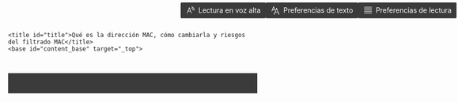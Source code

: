 <html><head>
    <meta charset="utf-8">
    <meta name="viewport" content="width=device-width, initial-scale=1, maximum-scale=1.0, user-scalable=no">
    <!-- for img-src, we are allowing all the images from http:/https: and data: only as other URI schemes-,
             1. Filesystem: is not being used.
             2. Mediastream is no longer supported by browser.
             3. Blob URL is temporary URL that only exist for original page's lifetime and hence not valid for reading view -->
    <!--
         for default-src, add the url for translation because if they are not added the translation feature would not be available on iOS.
    -->
    <meta http-equiv="Content-Security-Policy" content="
          frame-src https://youtube.com https://www.youtube.com;
          default-src https://*.microsoft.com https://api.cognitive.microsofttranslator.com;
          img-src * data:;
          form-action 'none';
          style-src 'nonce-b570329a-ca68-4a23-98c0-985f195e5cc8';
          base-uri 'none'
          ">
    <meta property="csp-nonce" content="b570329a-ca68-4a23-98c0-985f195e5cc8">
    <!-- place holder for css -->
    <style nonce="">
        :root {
--sepia-color:#F9F5E9;
--sepia_default-link-color:#0072C9;
--sepia_active-link-color:#097DD5;
--light-color:#FCFCFC;
--light_default-link-color:#0075CF;
--light_active-link-color:#0D7FD6;
--light-yellow-color:#eceb8b;
--light-yellow_default-link-color:#0069B9;
--light-yellow_active-link-color:#0075CF;
--lime-color:#b8d686;
--lime_default-link-color:#005699;
--lime_active-link-color:#0063AE;
--light-green-color:#a5da90;
--light-green_default-link-color:#005699;
--light-green_active-link-color:#0063AE;
--light-teal-color:#94e2be;
--light-teal_default-link-color:#005CA3;
--light-teal_active-link-color:#0069B9;
--turquoise-color:#89e1dd;
--turquoise_default-link-color:#005CA3;
--turquoise_active-link-color:#0069B9;
--teal-color:#8ed5de;
--teal_default-link-color:#005699;
--teal_active-link-color:#0063AE;
--sky-blue-color:#a3cfe4;
--sky-blue_default-link-color:#005699;
--sky-blue_active-link-color:#0063AE;
--light-blue-color:#b3caec;
--light-blue_default-link-color:#005699;
--light-blue_active-link-color:#0063AE;
--lavender-color:#d1bfeb;
--lavender_default-link-color:#005393;
--lavender_active-link-color:#0060A9;
--orchid-color:#edb5f3;
--orchid_default-link-color:#005393;
--orchid_active-link-color:#0060A9;
--grey-color:#E6E6E6;
--grey_default-link-color:#0069B9;
--grey_active-link-color:#0075CF;
--pink-color:#f6b6d9;
--pink_default-link-color:#005699;
--pink_active-link-color:#0063AE;
--carnation-color:#fdacc3;
--carnation_default-link-color:#00508E;
--carnation_active-link-color:#005CA3;
--dark-grey-color:#242424;
--dark-grey_default-link-color:#3091DC;
--dark-grey_active-link-color:#1E88D9;
--black-color:#000000;
--black_default-link-color:#0078D4;
--black_active-link-color:#006CBE;
--green-color:#91ffa6;
--green_default-link-color:#0069B9;
--green_active-link-color:#0075CF;
--blue-color:#87faff;
--blue_default-link-color:#0069B9;
--blue_active-link-color:#0075CF;
--yellow-color:#feff5c;
--yellow_default-link-color:#0072C9;
--yellow_active-link-color:#097DD5;
--rose-color:#febaba;
--rose_default-link-color:#005699;
--rose_active-link-color:#0063AE;
--apricot-color:#f1bfa9;
--apricot_default-link-color:#005699;
--apricot_active-link-color:#0063AE;
--light-orange-color:#f0d592;
--light-orange_default-link-color:#0060A9;
--light-orange_active-link-color:#006CBE;
}
 body {
            background-color: var(--sepia-color),
            transition: "background .5s cubic-bezier(0.25,0.10,0.25,1.00)"
        }
    </style>

    <title id="title">Qué es la dirección MAC, cómo cambiarla y riesgos del filtrado MAC</title>
    <base id="content_base" target="_top">
<style id="main_style_sheet">html {
  margin: 0px  !important;
  touch-action: pan-x pan-y;
}
body {
  margin: 0px  !important;
  height: 100vh;
  display: flex;
  overflow-y: hidden;
  flex-direction: column;
}
iframe {
  margin: 0px  !important;
  border: none;
  display: block;
}
#main_container {
  flex: 1;
  display: flex;
  position: relative;
}
#main_container #__reading__mode__toc__root__container__id {
  width: 0px;
}
.__reading__mode__screen_reader_only {
  clip: rect(0 0 0 0);
  width: 1px;
  border: 0;
  height: 1px;
  margin: -1px;
  padding: 0;
  overflow: hidden;
  position: absolute;
}
@media print {
  .noPrint {
    display: none !important;
  }
}
@media screen {
  .forPrint {
    display: none !important;
  }
}
@viewport {
  width: device-width;
}
.c001 {
  margin-top: 41px;
}
.c002 {
  transition-property: width;
  transition-duration: 250ms;
  transition-timing-function: cubic-bezier(0.25,0.10,0.25,1.00);
}
.c003 {
  pointer-events: none;
}
@media print { 
html {
  margin: 0 !important;
  height: 100%;
  padding: 0;
}
body {
  width: 100%;
  height: 100%;
  margin: 0 !important;
  padding: 0 !important;
  position: relative;
  overflow-wrap: break-word;
  transition-property: background, color;
  transition-duration: .8s;
  transition-timing-function: cubic-bezier(0.25,0.10,0.25,1.00);
}
.__reading_mode_caption_container {
  width: 12.555rem;
  margin-left: 1.096rem;
  font-weight: 400;
}
.__reading_mode_caption_container .__reading_mode_collapse_button {
  padding: initial;
  padding-top: 0.219rem;
}
.__reading_mode_image_and_caption_container {
  display: flex;
  margin-top: 1.0964rem;
}
.__reading_mode_image_and_caption_container p, .__reading_mode_image_and_caption_container img {
  margin: 0px !important;
}
.__reading_mode_image_and_caption_container img {
  width: 11.404rem;
  height: auto;
  max-width: 100%;
  max-height: 100%;
  background: white;
}
.__reading_mode_gallery {
  padding: initial;
  list-style: none;
}
.__reading_mode_gallery li {
  text-align: start;
}
.__reading__mode__mainbody {
  margin: 0;
  padding: 0;
}
.__reading__mode__extracted__article__body p, .__reading__mode__extracted__article__body dl {
  padding: 0;
  hyphens: manual;
  margin-top: 1.096rem;
}
.header_container {
  position: relative;
  margin-left: auto;
  margin-right: auto;
}
.contentBody {
  width: auto;
  color: #333333;
  padding-top: 1.973rem !important;
  margin-left: auto;
  padding-left: 2.444rem;
  margin-right: auto;
  padding-right: 2.444rem;
  padding-bottom: 2.444rem;
}
.progress_pages_pending {
  color: #000002;
  margin-left: calc(50% - 10px);
  margin-right: auto;
}
.__reading__mode__bylineentries {
  margin: 0 0 36px 0;
  font-size: .66rem;
}
.__reading__mode__extracted__bylineentry {
  margin: 0;
  padding: 0;
  position: relative;
  line-height: 160%;
}
#metaDivider {
  top: -1px;
  color: #333;
  position: relative;
  font-size: 0.8rem;
}
#source a {
  text-decoration: none;
}
body * {
  margin-block-end: 0;
  margin-inline-end: 0;
  margin-block-start: 0;
  margin-inline-start: 0;
}
blockquote {
  margin: 1.3rem 0;
  padding: 0 2rem 0 1.3rem;
  font-size: 0.9868rem;
  font-style: italic;
}
ol {
  margin: 1rem 2rem 1.3rem 0;
}
ul {
  margin: 1rem 2rem 1.3rem 0;
}
.__reading_mode_collapse_button {
  fill: #0078D4;
  color: #0078D4 !important;
  border: none;
  display: flex;
  font-size: 0.768rem;
  background: transparent;
  align-items: center;
  line-height: 1.25rem;
  font-family: -apple-system, BlinkMacSystemFont, "Segoe UI";
  justify-content: center;
}
.__reading_mode_collapse_button .__reading_mode_collapse_button_chevron_up {
  transform: rotate(180deg);
}
.__reading_mode_collapse_button svg {
  width: 1.1rem;
  height: 1.1rem;
  display: flex;
  margin-left: 6px;
  align-items: center;
  margin-right: 6px;
  justify-content: center;
  forced-color-adjust: auto;
}
.__reading_mode_collapse_button:hover {
  fill: #0066B4;
  color: #0066B4 !important;
  cursor: pointer;
  text-decoration: underline;
}
sup {
  line-height: 1;
  font-variant-numeric: lining-nums;
}
td {
  text-align: start;
  vertical-align: top;
}
th {
  text-align: start;
  vertical-align: top;
}
table {
  line-height: 1.3157rem;
  font-variant-numeric: tabular-nums lining-nums;
}
table img {
  width: auto;
  margin: 0px !important;
  display: initial !important;
}
table ol, table ul {
  margin: 0px;
  padding-inline-start: 1rem;
}
table p {
  margin-top: 0px;
  margin-bottom: 0px;
}
.__reading_mode_data_table_class {
  border-spacing: 0px;
  border-collapse: collapse !important;
}
.__reading_mode_data_table_class td:first-child, .__reading_mode_data_table_class th:first-child {
  border-inline-start: 0px;
}
.__reading_mode_data_table_class td:last-child, .__reading_mode_data_table_class th:last-child {
  border-inline-end: 0px;
}
.__reading_mode_data_table_class td, .__reading_mode_data_table_class th {
  border: 1px solid;
  padding: 10px;
}
.__reading_mode_data_table_class table td, .__reading_mode_data_table_class table th {
  border: 0px;
  padding: 0px;
}
.__reading_mode_data_table_class tr:last-child td, .__reading_mode_data_table_class tr:last-child th {
  border-bottom: 0px;
}
.__reading_mode_data_table_class tr:first-child td, .__reading_mode_data_table_class tr:first-child th {
  border-top: 0px;
}
.__reading_mode_wiki_infobox {
  box-sizing: border-box;
  margin-left: 24px;
  margin-right: 24px;
}
.__reading_mode_wiki_infobox th {
  width: 50%;
  border: none !important;
  padding-inline-end: 12px;
}
.__reading_mode_wiki_infobox td {
  width: 50%;
  border: none !important;
  padding-inline-start: 12px;
}
.__reading_mode_wiki_infobox th[colspan], .__reading_mode_wiki_infobox td[colspan], .__reading_mode_wiki_infobox td:first-child {
  padding-inline-end: 0px;
  padding-inline-start: 0px;
}
.__reading_mode_wiki_infobox .__reading_mode_image_section_table_data_parent {
  padding-top: 0px;
  padding-bottom: 0px;
}
.__reading_mode_wiki_infobox .__reading_mode_infobox_header {
  font-weight: bold;
  padding-top: 0px !important;
  padding-bottom: 12px;
}
.__reading_mode_wiki_infobox .__reading_mode_infobox_segment_header {
  padding-top: 32px;
  font-weight: bold;
}
.__reading_mode_wiki_infobox table {
  border-collapse: collapse;
}
.__reading_mode_wiki_infobox table td, .__reading_mode_wiki_infobox tableth {
  padding: 0px;
}
.__reading_mode_table_and_collapse_button_container {
  box-sizing: border-box;
  margin-top: 1.0964rem;
  border-radius: 4px;
}
.__reading_mode_table_and_collapse_button_container .__reading_mode_collapse_button {
  padding-top: 10px !important;
  padding-bottom: 10px !important;
}
.__reading_mode_table_and_collapse_button_container .__reading_mode_table_collapsed_class, .__reading_mode_table_and_collapse_button_container .__reading_mode_table_expanded_table_class {
  box-sizing: border-box;
  border-color: inherit !important;
  border-bottom: 1px solid;
}
.__reading_mode_table_and_collapse_button_container caption {
  padding: 10px;
  border-bottom: 1px solid;
}
div::-webkit-scrollbar {
  height: 12px;
}
div::-webkit-scrollbar-thumb {
  border: 4px solid transparent;
  box-sizing: border-box;
  border-radius: 11px;
  background-clip: padding-box !important;
}
@media (-ms-high-contrast:active) {
  div::-webkit-scrollbar-thumb {
    background: ButtonText;
    forced-color-adjust: none;
  }
}
.__reading_mode_infobox_and_collapse_button_container {
  border-top: 4px solid;
  margin-top: 1.0964rem;
  padding-top: 24px;
  border-left: 1px solid;
  border-right: 1px solid;
  border-bottom: 1px solid;
  margin-bottom: 2.631rem;
  border-radius: 4px;
}
.__reading_mode_infobox_and_collapse_button_container .__reading_mode_collapse_button {
  margin-top: 10px !important;
  margin-left: 24px;
  margin-bottom: 10px !important;
}
.__reading_mode_infobox_and_collapse_button_container .__reading_mode_infobox_image_container {
  gap: 1.3157rem;
  display: flex;
  font-size: 0.8771rem;
  line-height: 1.0964rem;
  margin-bottom: 16px;
}
.__reading_mode_infobox_and_collapse_button_container .__reading_mode_table_collapsed_class {
  border-color: inherit !important;
  border-bottom: 1px solid;
}
.__reading_mode_infobox_and_collapse_button_container .__reading_mode_table_expanded_table_class {
  border-color: inherit !important;
  border-bottom: 1px solid;
}
.__reading_mode_infobox_and_collapse_button_container .__reading_mode_table_expanded_table_class .__reading_mode_infobox_image_container img {
  width: 14.418rem;
  max-width: 14.418rem;
}
.__reading_mode_infobox_and_collapse_button_container .__reading_mode_table_collapsed_class .__reading_mode_infobox_image_container img {
  width: 6.5789rem;
}
.__reading_mode_infobox_and_collapse_button_container .__reading_mode_infobox_image_container img {
  max-width: 6.578rem;
  max-height: 100% !important;
}
button:focus {
  outline: none;
}
button:focus-visible {
  outline: -webkit-focus-ring-color auto 1px;
}
#copyright {
  font-size: 0.8rem;
  margin-top: 2rem;
}
#__reading__mode__content_container {
  position: relative;
  min-height: 100vh;
}
#__reading__mode__sendfeedback {
  width: 100%;
  height: auto;
  bottom: 0px;
  position: absolute;
}
#__reading__mode__feedback__message__id {
  height: 60px;
  display: flex;
  align-items: center;
}
#__reading__mode__feedback__inner__message__id {
  margin: auto ! important;
  display: inline-flex;
  font-size: 14px;
  align-items: center;
  font-family: -apple-system, BlinkMacSystemFont, "Segoe UI";
}
.__reading__mode__feedback__text {
  margin: auto 8px ! important;
}
.__reading__mode__feedback__button {
  width: 40px;
  border: none;
  margin: auto;
  height: 32px;
  display: flex;
  background: transparent;
  align-items: center;
  border-radius: 2px;
  justify-content: center;
}
.__reading__mode__feedback__button svg {
  display: flex;
  align-items: center;
  justify-content: center;
}
.__reading__mode__feedback__separator {
  height: 0;
  margin: 0;
  border: none;
  box-sizing: content-box;
  transition: all 0.2s ease-in-out;
}
h1 {
  padding: 0;
  margin-top: 2.192rem;
  font-weight: bold;
  line-height: normal;
}
h2 {
  padding: 0;
  margin-top: 2.192rem;
  font-weight: bold;
  line-height: normal;
}
h3 {
  padding: 0;
  margin-top: 2.192rem;
  font-weight: bold;
  line-height: normal;
}
h4 {
  padding: 0;
  margin-top: 2.192rem;
  font-weight: bold;
  line-height: normal;
}
h5 {
  padding: 0;
  margin-top: 2.192rem;
  font-weight: bold;
  line-height: normal;
}
h6 {
  padding: 0;
  margin-top: 2.192rem;
  font-weight: bold;
  line-height: normal;
}
#mainContentTitle {
  margin-top: 0px !important;
  font-weight: bold;
  margin-bottom: 1.535rem;
}
#subtitle:lang(en) {
  line-height: 1.2;
}
#subtitle {
  margin: 0 0 .4rem 0;
  line-height: 1.2rem;
}
#content_end_mark_icon_id {
  display: none;
}
#content_end_mark_icon_id:before {
  content: "\25FC";
  font-size: 1rem;
  font-style: normal;
  font-family: Segoe MDL2 Assets;
}
#__reading__mode__content_end_mark_container_id {
  margin-bottom: 25px;
}
figure {
  margin: 1rem 0;
  text-align: center;
}
a {
  color: #0072C9;
  text-decoration: none;
}
a:visited {
  color: #0072C9;
  text-decoration: none;
}
a:hover {
  color: #0072C9;
  text-decoration: underline;
}
a:active {
  color: #097DD5;
  text-decoration: underline;
}
#author {
  color: #666666;
}
@media print {
  .__reading_mode_collapse_button {
    display: none !important;
  }
}
.c004 {
  opacity: 0;
  transform: translateY(80px);
}
.c005 {
  margin-top: 41px;
}
.c006 {
  transition-property: opacity, transform;
  transition-duration: .5s;
  transition-timing-function: cubic-bezier(0.25,0.10,0.25,1.00);
}
.c007 {
  display: block;
  min-width: 100px;
  font-size: 0.667rem;
  margin-top: 0.45rem;
  font-style: italic;
  text-align: left;
  line-height: 160%;
  break-before: avoid-column;
}
.c008 {
  height: auto;
  display: block;
  max-width: 100%;
  margin-top: 1.0964rem;
  max-height: 50%;
  break-inside: avoid-column;
}
.c009 {
  width: auto;
  height: auto;
  display: inherit;
}
.c0010 {
  display: none;
}
.c0011 {
  display: block ! important;
}
.c0012 {
  opacity: 0;
  visibility: hidden;
  transition: visibility 300ms, opacity 300ms cubic-bezier(0.25, 0.10, 0.25, 1.00);
}
.c0013:focus {
  outline: none;
}
@media screen and (max-width: 42rem) {
  .c0014 {
    screen and (max-width: 42rem);
  }
  .c0015 {
    width: auto;
    padding: 0.667rem;
  }
  .c0016 {
    font-size: 1.667rem;
  }
  .c0017 {
    font-size: 1.333rem;
  }
}
@media screen and (max-width: 801px) {
  .c0014 {
    screen and (max-width: 801px);
  }
  .c0018 {
    background: #faf7ee;
  }
}
 }</style><style data-jss="" data-meta="MSFTFlipper" nonce="">
.c11109 {
  cursor: pointer;
  margin: 0;
  border: none;
  display: inline-flex;
  padding: 0;
  position: relative;
  background: transparent;
  align-items: center;
  justify-content: center;
  width: 32px;
  height: 32px;
  fill: #FFFFFF;
  color: #FFFFFF;
}
.c11109::before {
  top: 0;
  left: 0;
  right: 0;
  bottom: 0;
  content: '';
  opacity: 0.8;
  position: absolute;
  transition: all 0.1s ease-in-out;
  border-radius: 50%;
  background: #4D4D4D;
  border: 1px solid #8D8D8D;
}
.c11109:active {
}
.c11109:hover {
}
.c11109:focus {
  outline: none;
}
.c11109:focus-visible {
}
.c11109::-moz-focus-inner {
  border: 0;
}
@media (-ms-high-contrast:active) {
  .c11109 {
    fill: ButtonText;
    color: ButtonText;
    background: ButtonFace;
    border-color: ButtonText;
    -ms-high-contrast-adjust: none;
  }
}
.c11109:focus-visible::before {
  box-shadow: 0 0 0 1px #A7A7A7 inset;
  border: #A7A7A7;
}
.c11109:hover::before {
  background: #5A5A5A;
  border-color: #B4B4B4;
}
.c11109:hover .c11110 {
}
@media (-ms-high-contrast:active) {
  .c11109:hover .c11110 {
    fill: HighlightText !important;
    color: HighlightText !important;
  }
}
@media (-ms-high-contrast:active) {
  .c11109:hover::before {
    background: Highlight;
  }
}
.c11109:active::before {
  background: #545454;
  border-color: #767676;
}
@media (-ms-high-contrast:active) {
  .c11109::before {
    background: Window;
  }
}
.c11110 {
  position: relative;
  transform: none;
  width: 16px;
  height: 16px;
}
.c11111 {
}
.c11112 {
}
</style><style data-jss="" data-meta="Vc" nonce="">
.c11106 {
  width: auto;
  position: absolute;
  height: 40px;
  right: 12px;
  bottom: 16px;
}
.c11107 {
  transform: rotate(270deg);
}
.c11108 {
  transform: rotate(90deg);
}
</style><style data-jss="" data-meta="MSFTFlipper - jssStyleSheet" nonce="">
.c11113 {
  width: 40px;
  height: 40px;
  margin-left: 4px;
  margin-right: 4px;
}
.c11113:focus:enabled {
  outline-style: solid;
  outline-width: 2px;
  outline-color: #A7A7A7;
}
.c11113::before {
  border-color: #FFFFFF;
}
</style><style data-jss="" data-meta="MSFTButton" nonce="">
.c1189 {
  cursor: pointer;
  display: inline-flex;
  overflow: hidden;
  max-width: 374px;
  box-sizing: border-box;
  transition: all 0.1s ease-in-out;
  line-height: 1;
  font-family: inherit;
  align-items: center;
  white-space: nowrap;
  justify-content: center;
  text-decoration: none;
  font-size: 14px;
  min-width: 32px;
  padding: 0 8px;
  height: 32px;
  border: 2px solid transparent;
  border-radius: 2px;
  color: #FFFFFF;
  fill: #FFFFFF;
  background: #4D4D4D;
}
.c1189:hover:enabled, a.c1189:not(.c1196):hover {
  background: #545454;
}
.c1189:active:enabled, a.c1189:not(.c1196):active {
  background: #484848;
}
.c1189:focus {
  outline: none;
}
.c1189:focus-visible {
  border-color: #909090;
}
.c1189:disabled {
}
.c1189::-moz-focus-inner {
  border: 0;
}
@media (-ms-high-contrast:active) {
  .c1189 {
    fill: ButtonText;
    color: ButtonText;
    background: ButtonFace;
    border-color: ButtonText;
    -ms-high-contrast-adjust: none;
  }
}
a.c1189:not(.c1196) {
}
@media (-ms-high-contrast:active) {
  a.c1189:not(.c1196) {
    fill: LinkText !important;
    color: LinkText !important;
    background: Window;
    border-color: LinkText !important;
  }
}
a.c1189:not(.c1196):not(.c1196):hover {
}
a.c1189:not(.c1196).c1196 {
}
@media (-ms-high-contrast:active) {
  a.c1189:not(.c1196).c1196 {
    fill: GrayText !important;
    color: GrayText !important;
    opacity: 1;
    background: ButtonFace !important;
    border-color: GrayText !important;
  }
}
a.c1189:not(.c1196).c1196:hover {
}
@media (-ms-high-contrast:active) {
  a.c1189:not(.c1196).c1196:hover {
    box-shadow: none !important;
  }
}
@media (-ms-high-contrast:active) {
  a.c1189:not(.c1196):not(.c1196):hover {
    background: ButtonFace;
    box-shadow: 0 0 0 1px inset LinkText !important;
  }
}
a.c1189:not(.c1196):not(.c1196):hover .c11100, a.c1189:not(.c1196):not(.c1196):hover .c11101 {
}
@media (-ms-high-contrast:active) {
  a.c1189:not(.c1196):not(.c1196):hover .c11100, a.c1189:not(.c1196):not(.c1196):hover .c11101 {
    fill: LinkText !important;
    color: LinkText !important;
  }
}
@media (-ms-high-contrast:active) {
  .c1189:disabled {
    fill: GrayText !important;
    color: GrayText !important;
    opacity: 1;
    background: ButtonFace !important;
    border-color: GrayText !important;
  }
}
@media (-ms-high-contrast:active) {
  .c1189:focus-visible {
    border-color: ButtonText;
    box-shadow: 0 0 0 1px inset ButtonText;
  }
}
@media (-ms-high-contrast:active) {
  .c1189:hover:enabled, a.c1189:not(.c1196):hover {
    fill: HighlightText;
    color: HighlightText;
    background: Highlight;
  }
}
.c1189:hover:enabled .c11100, .c1189:hover:enabled .c11101, a.c1189:not(.c1196):hover .c11100, a.c1189:not(.c1196):hover .c11101 {
}
@media (-ms-high-contrast:active) {
  .c1189:hover:enabled .c11100, .c1189:hover:enabled .c11101, a.c1189:not(.c1196):hover .c11100, a.c1189:not(.c1196):hover .c11101 {
    fill: HighlightText !important;
    color: HighlightText !important;
  }
}
.c1190 {
  color: #FFFFFF;
  fill: #FFFFFF;
  background: #006CBE;
}
.c1190:hover:enabled, a.c1190:not(.c1196):hover {
  background: #0078D4;
}
.c1190:active:enabled, a.c1190:not(.c1196):active {
  background: #005CA3;
}
.c1190:focus {
  outline: none;
}
.c1190:focus-visible {
  border-color: #909090;
  box-shadow: 0 0 0 2px inset #003B68;
}
.c1190 .c11100, .c1190 .c11101 {
  fill: #FFFFFF;
}
@media (-ms-high-contrast:active) {
  .c1190 {
    fill: HighlightText;
    color: HighlightText;
    background: Highlight;
    border-color: Highlight;
    -ms-high-contrast-adjust: none;
  }
}
a.c1190:not(.c1196) {
}
a.c1190:not(.c1196) .c11100, a.c1190:not(.c1196) .c11101 {
}
@media (-ms-high-contrast:active) {
  a.c1190:not(.c1196) .c11100, a.c1190:not(.c1196) .c11101 {
    fill: LinkText !important;
    color: LinkText !important;
  }
}
@media (-ms-high-contrast:active) {
  .c1190:focus-visible {
    border-color: ButtonText !important;
    box-shadow: 0 0 0 2px inset ButtonFace;
  }
}
@media (-ms-high-contrast:active) {
  .c1190:hover:enabled, a.c1190:not(.c1196):hover {
    fill: Highlight;
    color: Highlight;
    background: HighlightText;
    border-color: Highlight;
  }
}
.c1191 {
  background: transparent;
  border: 1px solid #7B7B7B;
  padding: 0 9px;
}
.c1191:hover:enabled, a.c1191:not(.c1196):hover {
  background: transparent;
  border: 1px solid #A2A2A2;
}
.c1191:active:enabled, a.c1191:not(.c1196):active {
  background: transparent;
  border: 1px solid #646464;
}
.c1191:focus {
  outline: none;
}
.c1191:focus-visible {
  box-shadow: 0 0 0 1px #909090 inset;
  border-color: #909090;
}
@media (-ms-high-contrast:active) {
  .c1191 {
    fill: ButtonText;
    color: ButtonText;
    background: ButtonFace;
    border-color: ButtonText;
    -ms-high-contrast-adjust: none;
  }
}
@media (-ms-high-contrast:active) {
  .c1191:focus-visible {
    border-color: ButtonText;
    box-shadow: 0 0 0 1px inset ButtonText;
  }
}
@media (-ms-high-contrast:active) {
  .c1191:hover:enabled, a.c1191:not(.c1196):hover {
    fill: HighlightText;
    color: HighlightText;
    background: Highlight;
  }
}
.c1192 {
  background-color: transparent;
  color: #63ADE5;
  fill: #63ADE5;
}
.c1192:focus {
  outline: none;
}
.c1192:focus-visible {
  box-shadow: none;
  border-color: transparent;
}
.c1192 .c1195::before {
}
.c1192:hover .c1195::before {
  background: #7DBAE9;
}
.c1192:hover.c1196 .c1195::before {
  display: none;
}
.c1192:active .c1195::before {
  background: #52A3E2;
}
.c1192.c1196, .c1192.c1196 .c1195::before {
  background-color: transparent;
}
.c1192:hover:enabled, a.c1192:not(.c1196):hover {
  background-color: transparent;
  color: #7DBAE9;
}
.c1192:active:enabled, a.c1192:not(.c1196):active {
  background-color: transparent;
  color: #52A3E2;
  fill: #52A3E2;
}
@media (-ms-high-contrast:active) {
  .c1192 {
    fill: ButtonText;
    color: ButtonText;
    background: ButtonFace;
    border-color: ButtonFace;
    -ms-high-contrast-adjust: none;
  }
}
a.c1192:not(.c1196) {
}
a.c1192:not(.c1196):not(.c1196):hover {
}
a.c1192:not(.c1196).c1196 {
}
a.c1192:not(.c1196) .c1195::before {
}
@media (-ms-high-contrast:active) {
  a.c1192:not(.c1196) .c1195::before {
    background: transparent;
  }
}
@media (-ms-high-contrast:active) {
  a.c1192:not(.c1196).c1196 {
    fill: GrayText !important;
    color: GrayText !important;
    opacity: 1;
    background: ButtonFace !important;
    border-color: GrayText !important;
  }
}
@media (-ms-high-contrast:active) {
  a.c1192:not(.c1196):not(.c1196):hover {
    fill: LinkText !important;
    color: LinkText !important;
    box-shadow: none !important;
  }
}
a.c1192:not(.c1196):not(.c1196):hover .c1195::before {
}
@media (-ms-high-contrast:active) {
  a.c1192:not(.c1196):not(.c1196):hover .c1195::before {
    background: LinkText !important;
  }
}
@media (-ms-high-contrast:active) {
  .c1192:hover:enabled, a.c1192:not(.c1196):hover {
    fill: Highlight !important;
    color: Highlight !important;
  }
}
.c1192:hover:enabled .c11100, .c1192:hover:enabled .c11101, a.c1192:not(.c1196):hover .c11100, a.c1192:not(.c1196):hover .c11101 {
  fill: #7DBAE9;
}
@media (-ms-high-contrast:active) {
  .c1192:hover:enabled .c11100, .c1192:hover:enabled .c11101, a.c1192:not(.c1196):hover .c11100, a.c1192:not(.c1196):hover .c11101 {
    fill: Highlight !important;
    color: Highlight !important;
  }
}
@media (-ms-high-contrast:active) {
  .c1192:hover .c1195::before {
    background: Highlight;
  }
}
@media (-ms-high-contrast:active) {
  .c1192 .c1195::before {
    background: ButtonText;
  }
}
@media (-ms-high-contrast:active) {
  .c1192:focus-visible {
    fill: Highlight !important;
    color: Highlight !important;
  }
}
.c1192:focus-visible .c1195::before {
  background: #FFFFFF;
  height: 2px;
}
@media (-ms-high-contrast:active) {
  .c1192:focus-visible .c1195::before {
    background: Highlight;
  }
}
.c1193 {
  min-width: 74px;
  padding-left: 0;
  border-width: 0;
  padding-right: 0;
  justify-content: flex-start;
  background-color: transparent;
  color: #63ADE5;
  fill: #63ADE5;
}
.c1193:focus {
  outline: none;
}
.c1193:focus-visible {
  box-shadow: none;
  border-color: transparent;
}
.c1193 .c1195::before {
}
.c1193:hover .c1195::before {
  background: #7DBAE9;
}
.c1193:hover.c1196 .c1195::before {
  display: none;
}
.c1193:active .c1195::before {
  background: #52A3E2;
}
.c1193.c1196, .c1193.c1196 .c1195::before {
  background-color: transparent;
}
.c1193:hover:enabled, a.c1193:not(.c1196):hover {
  background-color: transparent;
  color: #7DBAE9;
}
.c1193:active:enabled, a.c1193:not(.c1196):active {
  background-color: transparent;
  color: #52A3E2;
  fill: #52A3E2;
}
@media (-ms-high-contrast:active) {
  .c1193 {
    fill: ButtonText;
    color: ButtonText;
    background: ButtonFace;
    border-color: ButtonFace;
    -ms-high-contrast-adjust: none;
  }
}
a.c1193:not(.c1196) {
}
a.c1193:not(.c1196):not(.c1196):hover {
}
a.c1193:not(.c1196).c1196 {
}
@media (-ms-high-contrast:active) {
  a.c1193:not(.c1196).c1196 {
    fill: GrayText !important;
    color: GrayText !important;
    opacity: 1;
    background: ButtonFace !important;
    border-color: GrayText !important;
  }
}
@media (-ms-high-contrast:active) {
  a.c1193:not(.c1196):not(.c1196):hover {
    fill: LinkText !important;
    color: LinkText !important;
    box-shadow: none !important;
  }
}
a.c1193:not(.c1196):not(.c1196):hover .c1195::before {
}
@media (-ms-high-contrast:active) {
  a.c1193:not(.c1196):not(.c1196):hover .c1195::before {
    background: LinkText !important;
  }
}
@media (-ms-high-contrast:active) {
  .c1193:hover:enabled, a.c1193:not(.c1196):hover {
    fill: Highlight !important;
    color: Highlight !important;
  }
}
.c1193:hover:enabled .c11100, .c1193:hover:enabled .c11101, a.c1193:not(.c1196):hover .c11100, a.c1193:not(.c1196):hover .c11101 {
  fill: #7DBAE9;
}
@media (-ms-high-contrast:active) {
  .c1193:hover:enabled .c11100, .c1193:hover:enabled .c11101, a.c1193:not(.c1196):hover .c11100, a.c1193:not(.c1196):hover .c11101 {
    fill: Highlight !important;
    color: Highlight !important;
  }
}
@media (-ms-high-contrast:active) {
  .c1193:hover .c1195::before {
    background: Highlight;
  }
}
@media (-ms-high-contrast:active) {
  .c1193 .c1195::before {
    background: ButtonText;
  }
}
@media (-ms-high-contrast:active) {
  .c1193:focus-visible {
    fill: Highlight !important;
    color: Highlight !important;
  }
}
.c1193:focus-visible .c1195::before {
  background: #FFFFFF;
  height: 2px;
}
@media (-ms-high-contrast:active) {
  .c1193:focus-visible .c1195::before {
    background: Highlight;
  }
}
.c1194 {
  background: #3B3B3B;
}
.c1194:hover:enabled, a.c1194:not(.c1196):hover {
  background-color: #484848;
}
.c1194:active:enabled, a.c1194:not(.c1196):active {
  background-color: #424242;
}
.c1194:focus {
  outline: none;
}
.c1194:focus-visible {
  border-color: #909090;
}
@media (-ms-high-contrast:active) {
  .c1194 {
    fill: ButtonText;
    color: ButtonText;
    background: ButtonFace;
    border-color: ButtonFace;
    -ms-high-contrast-adjust: none;
  }
}
@media (-ms-high-contrast:active) {
  .c1194:focus-visible {
    border-color: ButtonText;
    box-shadow: 0 0 0 1px inset ButtonText;
  }
}
@media (-ms-high-contrast:active) {
  .c1194:hover:enabled, a.c1194:not(.c1196):hover {
    fill: HighlightText;
    color: HighlightText;
    background: Highlight;
  }
}
.c1195 {
  position: relative;
}
.c1195::before {
  width: 100%;
  bottom: -3px;
  content: '';
  display: block;
  position: absolute;
  height: 1px;
  left: 0;
}
.c1195 svg {
}
.c1196 {
  cursor: not-allowed !important;
  opacity: 0.3;
}
@media (-ms-high-contrast:active) {
  .c1196 {
    fill: GrayText !important;
    color: GrayText !important;
    opacity: 1;
    background: ButtonFace !important;
    border-color: GrayText !important;
  }
}
.c1196 .c11100, .c1196 .c11101 {
}
@media (-ms-high-contrast:active) {
  .c1196 .c11100, .c1196 .c11101 {
    fill: GrayText !important;
    color: GrayText !important;
    opacity: 1;
  }
}
.c1197 {
  display: flex;
  min-width: 20px;
  min-height: 20px;
  align-items: center;
  justify-content: center;
}
.c1198 {
}
.c1199 {
}
.c11100 {
}
.c11101 {
}
.c11102 {
}
.c11102 .c1198 {
  margin-right: 10px;
}
.c11102 .c1199 {
  margin-left: 10px;
}
</style><style data-jss="" data-meta="dd" nonce="">
.c1187 {
  background-color: #E5E5E5 !important;
}
.c1187:hover:enabled {
  background-color: #E5E5E5 !important;
}
@media (prefers-color-scheme: dark) {
  .c1187 {
    background-color: #4D4D4D !important;
  }
  .c1187:hover:enabled {
    background-color: #4D4D4D !important;
  }
}
@media (-ms-high-contrast:active) {
  .c1187 {
    fill: HighlightText !important;
    color: HighlightText !important;
    background-color: Highlight !important;
  }
  .c1187:hover:enabled {
    fill: HighlightText !important;
    color: HighlightText !important;
    background-color: Highlight !important;
  }
}
.c1188 {
  fill: none;
  position: absolute;
  border-radius: 50%;
  margin-left: -7px;
  direction: ltr;
  border: 1px solid #3B3B3B;
}
.c1188 .redDot {
  r: 2.5;
  cx: 3;
  cy: 3;
  fill: #EB7D7D;
  stroke: #E00404;
}
@media (-ms-high-contrast:active) {
  .c1188 {
    border: 1px solid ButtonFace;
  }
}
@media (prefers-color-scheme: dark) {
  .c1188 .redDot {
    fill: #8D2020;
  }
}
@media (-ms-high-contrast:active) {
  .c1188 .redDot {
    fill: ButtonText;
    stroke: ButtonText;
  }
}
</style><style data-jss="" data-meta="MSFTButton - jssStyleSheet" nonce="">
.c11103 {
  min-width: unset;
  margin-top: 4px;
  margin-bottom: 4px;
}
.c11104 {
  cursor: default;
}
.c11104:disabled {
  cursor: default !important;
}
.c11104 .innerContainer {
  display: flex;
  align-items: center;
  justify-content: center;
}
.c11104 .icon {
  width: 20px;
  height: 20px;
}
.c11104 .label {
  white-space: nowrap;
  font-weight: 400;
  margin-left: 6px;
  direction: ltr;
}
.c11105 {
  cursor: default !important;
}
</style><style data-jss="" data-meta="Toolbar" nonce="">
.c1178 {
  width: 100%;
  display: flex;
  padding: 0 8px;
  position: relative;
  box-sizing: border-box;
  align-items: center;
  justify-content: space-between;
  height: 41px;
  border-bottom: 1px solid #4F4F4F;
  box-shadow: 0px 4.8px 10.8px rgba(0,0,0,0.26), 0px 0px 4.7px rgba(0,0,0,0.22);
}
@media (max-width: 1470px) {
  .c1178 {
    justify-content: unset;
  }
}
@media (-ms-high-contrast:active) {
  .c1178 {
    border: 1px solid WindowText;
    background: Background;
  }
}
.c1179 {
  top: 0;
  position: fixed;
  box-shadow: none;
}
.c1180 {
  display: flex;
  align-items: center;
}
.c1181 {
  width: 100%;
  display: grid;
  align-items: center;
  grid-template-columns: auto 420px;
}
@media (max-width: 1470px) {
  .c1181 {
    grid-template-columns: auto;
  }
}
@media (max-width: 790px) {
  .c1181 {
    display: none;
  }
}
.c1182 {
  width: 100%;
  display: flex;
  align-items: center;
  justify-content: center;
}
@media (max-width: 1470px) {
  .c1182 {
    margin: 0 auto;
  }
}
.c1183 {
  width: 100%;
  display: flex;
  align-items: center;
  justify-content: flex-end;
}
@media (max-width: 790px) {
  .c1183 {
    display: none;
  }
}
</style><style data-jss="" data-meta="ArrowKeyNavigator(undefined)" nonce="">
.c1144 {
  height: none;
  position: fixed;
  transition: transform .5s cubic-bezier(0.25,0.10,0.25,1.00);
  font-family: -apple-system, BlinkMacSystemFont, 'Segoe UI';
  padding-right: 4px;
  direction: ltr;
}
.c1145 {
  position: static;
}
.c1146 {
  display: flex;
}
.c1147 {
  display: flex;
}
.c1148 {
  display: flex;
  align-items: center;
}
.c1149 {
  visibility: hidden;
}
.c1150 {
  box-shadow: none;
  border-bottom: 0;
  background-color: transparent !important;
}
.c1151 {
  z-index: 1;
}
.c1152 {
  z-index: 2;
}
.c1153 {
  background-color: #EDEDED;
}
@media (-ms-high-contrast:active) {
  .c1153 {
    fill: HighlightText;
    color: HighlightText;
    background-color: Highlight;
  }
  .c1153:hover:enabled {
    fill: HighlightText;
    color: HighlightText;
    background-color: Highlight;
  }
}
@-webkit-keyframes button_blink {
  0% {
    background-color: transparent;
    color: #2B2B2B;
    fill: #2B2B2B;
  }
  4% {
    background-color: #0078D4;
    color: #FFFFFF;
    fill: #FFFFFF;
  }
  8% {
    background-color: transparent;
    color: #2B2B2B;
    fill: #2B2B2B;
  }
  12% {
    background-color: #0078D4;
    color: #FFFFFF;
    fill: #FFFFFF;
  }
  16% {
    background-color: transparent;
    color: #2B2B2B;
    fill: #2B2B2B;
  }
  20% {
    background-color: #0078D4;
    color: #FFFFFF;
    fill: #FFFFFF;
  }
  100% {
    background-color: #0078D4;
    color: #FFFFFF;
    fill: #FFFFFF;
  }
}
@-webkit-keyframes button_blink_high_contrast {
  0% {
    fill: ButtonText;
    color: ButtonText;
    background-color: ButtonFace;
  }
  4% {
    fill: HighlightText;
    color: HighlightText;
    background-color: Highlight;
  }
  8% {
    fill: ButtonText;
    color: ButtonText;
    background-color: ButtonFace;
  }
  12% {
    fill: HighlightText;
    color: HighlightText;
    background-color: Highlight;
  }
  16% {
    fill: ButtonText;
    color: ButtonText;
    background-color: ButtonFace;
  }
  20% {
    fill: HighlightText;
    color: HighlightText;
    background-color: Highlight;
  }
  100% {
    fill: HighlightText;
    color: HighlightText;
    background-color: Highlight;
  }
}
@-webkit-keyframes pulsating_animation {
  0% {
    r: 0;
    opacity: 100;
    stroke-width: 8;
  }
  30% {
    stroke-width: 8;
  }
  80% {
    opacity: 100;
  }
  91% {
    r: 18.75;
    opacity: 0;
    stroke-width: 0;
  }
  100% {
    r: 18.75;
    opacity: 0;
  }
}
@-webkit-keyframes hide_read_aloud_pulse {
  0% {
    opacity: 100;
  }
  100% {
    opacity: 0;
  }
}
.c1154 {
  z-index: 1;
  animation: hide_read_aloud_pulse 0s ease-in 60s forwards;
  pointer-events: none;
  margin-top: 20px;
  margin-left: -30px;
  margin-right: -18px;
  direction: ltr;
}
.c1155 {
  r: 0;
  cx: 24;
  cy: 24;
  animation: pulsating_animation 1.1s cubic-bezier(0.33, 1, 0.68, 1) 1s 2 forwards, scale 1.1s cubic-bezier(0.33, 1, 0.68, 1) 1s 2 forwards;
  stroke-width: 8;
  stroke-linecap: round;
  animation-delay: 500ms;
  stroke: #0078D4;
}
@media (-ms-high-contrast:active) {
  .c1155 {
    stroke: ButtonText;
  }
}
@media (prefers-color-scheme: dark) {
  .c1155 {
    stroke: #006CBE;
  }
@media (-ms-high-contrast:active) {
  .c1155 {
    stroke: ButtonText;
  }
}
}
.c1156 {
  r: 3;
  cx: 24;
  cy: 24;
  stroke-linecap: round;
  fill: #0078D4;
}
@media (-ms-high-contrast:active) {
  .c1156 {
    fill: ButtonText;
  }
}
@media (prefers-color-scheme: dark) {
  .c1156 {
    fill: #006CBE;
  }
@media (-ms-high-contrast:active) {
  .c1156 {
    fill: ButtonText;
  }
}
}
.c1157 {
  top: 30px;
  right: -50px;
  z-index: 1;
  position: relative;
}
.c1158 {
  color: #ffffff;
  padding: 6px 12px 6px 12px;
  font-size: 14px;
  background: #222222;
  margin-top: 7px;
  white-space: nowrap;
  border-radius: 4px;
}
.c1159 {
  float: right;
  margin-right: 24px;
}
.c1160 {
  overflow: visible;
  background-color: transparent;
}
.c1160 .tooltiptext {
  position: absolute;
  visibility: hidden;
  box-shadow: 0px 8px 16px rgba(0, 0, 0, 0.14);
  color: #2B2B2B;
  background: #FFFFFF;
  font-weight: 400;
  min-width: 156px;
  line-height: 20px;
  border: 2px solid #BEBEBE;
  top: 26px;
  padding: 16px;
  border-radius: 2px;
  right: -10px;
  direction: ltr;
}
.c1160:hover {
}
.c1160:focus {
}
@media (prefers-color-scheme: light) {
  .c1160 {
  }
  .c1160 .tooltiptext {
    color: #262626;
    background: #F7F7F7;
  }
}
@media (prefers-color-scheme: dark) {
  .c1160 {
  }
  .c1160 .tooltiptext {
    color: #FFFFFF;
    background: #3B3B3B;
  }
}
.c1160:focus .tooltiptext {
  visibility: visible;
}
.c1160:hover .tooltiptext {
  visibility: visible;
}
@media (-ms-high-contrast:active) {
  .c1160 .tooltiptext {
    color: WindowText;
    border: 1px solid WindowText;
    background: Window;
    -ms-high-contrast-adjust: none;
  }
}
.c1161 {
  animation: button_blink 10s cubic-bezier(.25,.1,.25,1) 1s alternate;
  animation-delay: 500ms;
}
@media (-ms-high-contrast:active) {
  .c1161 {
    animation: button_blink_high_contrast 10s cubic-bezier(.25,.1,.25,1) 1s alternate;
  }
}
@media (prefers-color-scheme: dark) {
  .c1161 {
    fill: #FFFFFF;
    color: #FFFFFF;
    animation: button_blink_dark 10s cubic-bezier(.25,.1,.25,1) 1s alternate;
    animation-delay: 500ms;
  }
@media (-ms-high-contrast:active) {
  .c1161 {
    animation: button_blink_high_contrast 10s cubic-bezier(.25,.1,.25,1) 1s alternate;
  }
}
}
.c1162 {
  width: 280px;
  z-index: 1;
  position: absolute;
  overflow-x: hidden;
  overflow-y: auto;
  max-height: calc(100vh - 60px);
  font-family: -apple-system, BlinkMacSystemFont, 'Segoe UI';
  background-color: inherit;
  box-shadow: 0px 12.8px 28.8px rgba(0,0,0,0.13), 0px 0px 9.2px rgba(0,0,0,0.11);
  padding-top: 8px;
  padding-bottom: 8px;
  direction: ltr;
}
@media not all and (prefers-reduced-motion: reduce) {
  .c1162 {
    border-radius: 4px;
  }
}
@media (-ms-high-contrast:active) {
  .c1162 {
    border: 1px solid WindowText;
    background-color: Window;
  }
}
.c1162::-webkit-scrollbar {
  width: 4px;
  height: 4px;
}
.c1162::-webkit-scrollbar-track {
  opacity: 0;
}
.c1162::-webkit-scrollbar-thumb {
  border-radius: 2px;
  background: #929292;
}
.c1162::-webkit-scrollbar-thumb:hover {
  background: #ACACAC;
}
.c1162::-webkit-scrollbar-thumb:active {
  background: #9F9F9F;
}
.c1162::-webkit-scrollbar-corner {
  background: none;
}
@media (-ms-high-contrast:active) {
  .c1162::-webkit-scrollbar-thumb:active {
    background: Highlight;
    forced-color-adjust: none;
  }
}
@media (-ms-high-contrast:active) {
  .c1162::-webkit-scrollbar-thumb:hover {
    background: Highlight;
    forced-color-adjust: none;
  }
}
@media (-ms-high-contrast:active) {
  .c1162::-webkit-scrollbar-thumb {
    background: ButtonText;
    forced-color-adjust: none;
  }
}
.c1163 {
  transform: translateY(-100%);
  box-shadow: none;
}
.c1164 {
  height: 100%;
}
.c1165 {
}
@media not all and (-ms-high-contrast:active) {
  .c1165 {
    fill: #F29900;
  }
@media (prefers-color-scheme: dark) {
  .c1165 {
    fill: #FDD663;
  }
}
}
.c1166 {
}
.c1166 .shouldAnimate {
  opacity: 0;
}
.c1167 {
}
.c1167 .shouldAnimate {
  opacity: 100;
  transition: opacity 500ms cubic-bezier(0.25, 0.10, 0.25, 1.00);
  transition-delay: 300ms;
}
.c1168 {
}
.c1168 .shouldAnimate {
  opacity: 100;
}
.c1169 {
}
.c1169 .shouldAnimate {
  opacity: 0;
  transition: opacity 500ms cubic-bezier(0.25, 0.10, 0.25, 1.00);
}
.c1170 {
}
.c1170 .shouldAnimate {
  transform: translateY(-100%);
}
.c1171 {
}
.c1171 .shouldAnimate {
  transform: translate(0px, 0px);
  transition: transform 500ms cubic-bezier(0.25, 0.10, 0.25, 1.00);
  transition-delay: 300ms;
}
.c1172 {
}
.c1172 .shouldAnimate {
  transform: translate(0px, 0px);
  transition: transform 500ms cubic-bezier(0.25, 0.10, 0.25, 1.00);
}
.c1173 {
}
.c1173 .shouldAnimate {
  transform: translate(0px, 0px);
}
.c1174 {
}
.c1174 .shouldAnimate {
  transform: translateY(-100%);
  transition: transform 500ms cubic-bezier(0.25, 0.10, 0.25, 1.00);
}
.c1175 {
}
.c1176 {
  width: unset;
  height: unset;
}
.c1177 {
  width: 1px;
  height: 16px;
  background: #BEBEBE;
  margin-left: 4px;
  margin-right: 4px;
}
@media (-ms-high-contrast:active) {
  .c1177 {
    background-color: ButtonText;
    -ms-high-contrast-adjust: none;
  }
}
@-webkit-keyframes button_blink_dark {
  0% {
    background-color: transparent;
  }
  4% {
    background-color: #006CBE;
  }
  8% {
    background-color: transparent;
  }
  12% {
    background-color: #006CBE;
  }
  16% {
    background-color: transparent;
  }
  20% {
    background-color: #006CBE;
  }
  100% {
    background-color: #006CBE;
  }
}
</style><style data-jss="" data-meta="Toolbar - jssStyleSheet" nonce="">
.c1184 {
  height: none;
  z-index: 2;
  position: fixed;
  transition: transform .5s cubic-bezier(0.25,0.10,0.25,1.00);
  box-shadow: none;
  font-family: -apple-system, BlinkMacSystemFont, 'Segoe UI';
  border-bottom: 0;
  background-color: transparent !important;
  padding-right: 4px;
  direction: ltr;
}
.c1185 {
  display: flex;
}
.c1186 {
  display: flex;
}
</style><style data-jss="" data-meta="kc" nonce="">
.c1142 {
  position: absolute;
  top: 41px;
}
.c1143 {
  position: absolute;
  top: 0px;
}
</style><style data-jss="" data-meta="Toolbar" nonce="">
.c1134 {
  width: 100%;
  display: flex;
  padding: 0 8px;
  position: relative;
  box-sizing: border-box;
  align-items: center;
  justify-content: space-between;
  height: 41px;
  border-bottom: 1px solid #4F4F4F;
  box-shadow: 0px 4.8px 10.8px rgba(0,0,0,0.26), 0px 0px 4.7px rgba(0,0,0,0.22);
}
@media (max-width: 1470px) {
  .c1134 {
    justify-content: unset;
  }
}
@media (-ms-high-contrast:active) {
  .c1134 {
    border: 1px solid WindowText;
    background: Background;
  }
}
.c1135 {
  top: 0;
  position: fixed;
  box-shadow: none;
}
.c1136 {
  display: flex;
  align-items: center;
}
.c1137 {
  width: 100%;
  display: grid;
  align-items: center;
  grid-template-columns: auto 420px;
}
@media (max-width: 1470px) {
  .c1137 {
    grid-template-columns: auto;
  }
}
@media (max-width: 790px) {
  .c1137 {
    display: none;
  }
}
.c1138 {
  width: 100%;
  display: flex;
  align-items: center;
  justify-content: center;
}
@media (max-width: 1470px) {
  .c1138 {
    margin: 0 auto;
  }
}
.c1139 {
  width: 100%;
  display: flex;
  align-items: center;
  justify-content: flex-end;
}
@media (max-width: 790px) {
  .c1139 {
    display: none;
  }
}
</style><style data-jss="" data-meta="Rc" nonce="">
.c111 {
  height: none;
  position: fixed;
  transition: transform .5s cubic-bezier(0.25,0.10,0.25,1.00);
  font-family: -apple-system, BlinkMacSystemFont, 'Segoe UI';
  padding-right: 4px;
  direction: ltr;
}
.c112 {
  position: static;
}
.c113 {
  display: flex;
}
.c114 {
  display: flex;
}
.c115 {
  display: flex;
  align-items: center;
}
.c116 {
  visibility: hidden;
}
.c117 {
  box-shadow: none;
  border-bottom: 0;
  background-color: transparent !important;
}
.c118 {
  z-index: 1;
}
.c119 {
  z-index: 2;
}
.c1110 {
  background-color: #EDEDED;
}
@media (-ms-high-contrast:active) {
  .c1110 {
    fill: HighlightText;
    color: HighlightText;
    background-color: Highlight;
  }
  .c1110:hover:enabled {
    fill: HighlightText;
    color: HighlightText;
    background-color: Highlight;
  }
}
@-webkit-keyframes button_blink {
  0% {
    background-color: transparent;
    color: #2B2B2B;
    fill: #2B2B2B;
  }
  4% {
    background-color: #0078D4;
    color: #FFFFFF;
    fill: #FFFFFF;
  }
  8% {
    background-color: transparent;
    color: #2B2B2B;
    fill: #2B2B2B;
  }
  12% {
    background-color: #0078D4;
    color: #FFFFFF;
    fill: #FFFFFF;
  }
  16% {
    background-color: transparent;
    color: #2B2B2B;
    fill: #2B2B2B;
  }
  20% {
    background-color: #0078D4;
    color: #FFFFFF;
    fill: #FFFFFF;
  }
  100% {
    background-color: #0078D4;
    color: #FFFFFF;
    fill: #FFFFFF;
  }
}
@-webkit-keyframes button_blink_high_contrast {
  0% {
    fill: ButtonText;
    color: ButtonText;
    background-color: ButtonFace;
  }
  4% {
    fill: HighlightText;
    color: HighlightText;
    background-color: Highlight;
  }
  8% {
    fill: ButtonText;
    color: ButtonText;
    background-color: ButtonFace;
  }
  12% {
    fill: HighlightText;
    color: HighlightText;
    background-color: Highlight;
  }
  16% {
    fill: ButtonText;
    color: ButtonText;
    background-color: ButtonFace;
  }
  20% {
    fill: HighlightText;
    color: HighlightText;
    background-color: Highlight;
  }
  100% {
    fill: HighlightText;
    color: HighlightText;
    background-color: Highlight;
  }
}
@-webkit-keyframes pulsating_animation {
  0% {
    r: 0;
    opacity: 100;
    stroke-width: 8;
  }
  30% {
    stroke-width: 8;
  }
  80% {
    opacity: 100;
  }
  91% {
    r: 18.75;
    opacity: 0;
    stroke-width: 0;
  }
  100% {
    r: 18.75;
    opacity: 0;
  }
}
@-webkit-keyframes hide_read_aloud_pulse {
  0% {
    opacity: 100;
  }
  100% {
    opacity: 0;
  }
}
.c1111 {
  z-index: 1;
  animation: hide_read_aloud_pulse 0s ease-in 60s forwards;
  pointer-events: none;
  margin-top: 20px;
  margin-left: -30px;
  margin-right: -18px;
  direction: ltr;
}
.c1112 {
  r: 0;
  cx: 24;
  cy: 24;
  animation: pulsating_animation 1.1s cubic-bezier(0.33, 1, 0.68, 1) 1s 2 forwards, scale 1.1s cubic-bezier(0.33, 1, 0.68, 1) 1s 2 forwards;
  stroke-width: 8;
  stroke-linecap: round;
  animation-delay: 500ms;
  stroke: #0078D4;
}
@media (-ms-high-contrast:active) {
  .c1112 {
    stroke: ButtonText;
  }
}
.c1113 {
  r: 3;
  cx: 24;
  cy: 24;
  stroke-linecap: round;
  fill: #0078D4;
}
@media (-ms-high-contrast:active) {
  .c1113 {
    fill: ButtonText;
  }
}
.c1114 {
  top: 30px;
  right: -50px;
  z-index: 1;
  position: relative;
}
.c1115 {
  color: #ffffff;
  padding: 6px 12px 6px 12px;
  font-size: 14px;
  background: #222222;
  margin-top: 7px;
  white-space: nowrap;
  border-radius: 4px;
}
.c1116 {
  float: right;
  margin-right: 24px;
}
.c1117 {
  overflow: visible;
  background-color: transparent;
}
.c1117 .tooltiptext {
  position: absolute;
  visibility: hidden;
  box-shadow: 0px 8px 16px rgba(0, 0, 0, 0.14);
  color: #2B2B2B;
  background: #FFFFFF;
  font-weight: 400;
  min-width: 156px;
  line-height: 20px;
  border: 2px solid #BEBEBE;
  top: 26px;
  padding: 16px;
  border-radius: 2px;
  right: -10px;
  direction: ltr;
}
.c1117:hover {
}
.c1117:focus {
}
.c1117:focus .tooltiptext {
  visibility: visible;
}
.c1117:hover .tooltiptext {
  visibility: visible;
}
@media (-ms-high-contrast:active) {
  .c1117 .tooltiptext {
    color: WindowText;
    border: 1px solid WindowText;
    background: Window;
    -ms-high-contrast-adjust: none;
  }
}
.c1118 {
  animation: button_blink 10s cubic-bezier(.25,.1,.25,1) 1s alternate;
  animation-delay: 500ms;
}
@media (-ms-high-contrast:active) {
  .c1118 {
    animation: button_blink_high_contrast 10s cubic-bezier(.25,.1,.25,1) 1s alternate;
  }
}
.c1119 {
  width: 280px;
  z-index: 1;
  position: absolute;
  overflow-x: hidden;
  overflow-y: auto;
  max-height: calc(100vh - 60px);
  font-family: -apple-system, BlinkMacSystemFont, 'Segoe UI';
  background-color: inherit;
  box-shadow: 0px 12.8px 28.8px rgba(0,0,0,0.13), 0px 0px 9.2px rgba(0,0,0,0.11);
  padding-top: 8px;
  padding-bottom: 8px;
  direction: ltr;
}
@media not all and (prefers-reduced-motion: reduce) {
  .c1119 {
    border-radius: 4px;
  }
}
@media (-ms-high-contrast:active) {
  .c1119 {
    border: 1px solid WindowText;
    background-color: Window;
  }
}
.c1119::-webkit-scrollbar {
  width: 4px;
  height: 4px;
}
.c1119::-webkit-scrollbar-track {
  opacity: 0;
}
.c1119::-webkit-scrollbar-thumb {
  border-radius: 2px;
  background: #929292;
}
.c1119::-webkit-scrollbar-thumb:hover {
  background: #ACACAC;
}
.c1119::-webkit-scrollbar-thumb:active {
  background: #9F9F9F;
}
.c1119::-webkit-scrollbar-corner {
  background: none;
}
@media (-ms-high-contrast:active) {
  .c1119::-webkit-scrollbar-thumb:active {
    background: Highlight;
    forced-color-adjust: none;
  }
}
@media (-ms-high-contrast:active) {
  .c1119::-webkit-scrollbar-thumb:hover {
    background: Highlight;
    forced-color-adjust: none;
  }
}
@media (-ms-high-contrast:active) {
  .c1119::-webkit-scrollbar-thumb {
    background: ButtonText;
    forced-color-adjust: none;
  }
}
.c1120 {
  transform: translateY(-100%);
  box-shadow: none;
}
.c1121 {
  height: 100%;
}
.c1122 {
}
@media not all and (-ms-high-contrast:active) {
  .c1122 {
    fill: #F29900;
  }
@media (prefers-color-scheme: dark) {
  .c1122 {
    fill: #FDD663;
  }
}
}
.c1123 {
}
.c1123 .shouldAnimate {
  opacity: 0;
}
.c1124 {
}
.c1124 .shouldAnimate {
  opacity: 100;
  transition: opacity 500ms cubic-bezier(0.25, 0.10, 0.25, 1.00);
  transition-delay: 300ms;
}
.c1125 {
}
.c1125 .shouldAnimate {
  opacity: 100;
}
.c1126 {
}
.c1126 .shouldAnimate {
  opacity: 0;
  transition: opacity 500ms cubic-bezier(0.25, 0.10, 0.25, 1.00);
}
.c1127 {
}
.c1127 .shouldAnimate {
  transform: translateY(-100%);
}
.c1128 {
}
.c1128 .shouldAnimate {
  transform: translate(0px, 0px);
  transition: transform 500ms cubic-bezier(0.25, 0.10, 0.25, 1.00);
  transition-delay: 300ms;
}
.c1129 {
}
.c1129 .shouldAnimate {
  transform: translate(0px, 0px);
  transition: transform 500ms cubic-bezier(0.25, 0.10, 0.25, 1.00);
}
.c1130 {
}
.c1130 .shouldAnimate {
  transform: translate(0px, 0px);
}
.c1131 {
}
.c1131 .shouldAnimate {
  transform: translateY(-100%);
  transition: transform 500ms cubic-bezier(0.25, 0.10, 0.25, 1.00);
}
.c1132 {
}
.c1133 {
  width: unset;
  height: unset;
}
</style><style data-jss="" data-meta="Toolbar - jssStyleSheet" nonce="">
.c1140 {
  height: none;
  z-index: 1;
  position: fixed;
  transition: transform .5s cubic-bezier(0.25,0.10,0.25,1.00);
  font-family: -apple-system, BlinkMacSystemFont, 'Segoe UI';
  padding-right: 4px;
  direction: ltr;
}
.c1141 {
  position: static;
}
</style></head>

<body class="ms-theme-sepia js-focus-visible">
    <!-- the class name notranslate has to be in sync with MsNoTranslateClass variable from /src/scripts/TranslatorConstants.ts -->
    <div class="notranslate noPrint" id="reading-bar-container"><div style="background-color: rgb(0, 0, 0);"><div class="c1134 c1140 c1135 c1141" style="background-color: rgb(59, 59, 59);"></div></div><div style="background-color: rgb(0, 0, 0);"><div class="c1178 c1184 c1179 shouldAnimate" role="region" aria-label="Barra de herramientas" style="background-color: rgb(59, 59, 59);"><div class="c1181 c1185"></div><div class="c1182"></div><div class="c1183 c1186"><div class="c1148 "><button class="c1189 c11104 c1194 c11103 c1180" id="readAloudButton" data-element-focusable="true"><span class="c1195"><div class="innerContainer"><div aria-hidden="true" class="icon"><svg width="20" height="20" viewBox="0 0 20 20" class="c1176"><path d="M7.5 4c.18 0 .34.1.43.25l.04.08 4 11a.5.5 0 01-.9.42l-.04-.08L9.7 12H5.3l-1.33 3.67a.5.5 0 01-.96-.25l.02-.1 4-11A.5.5 0 017.5 4zm0 1.96L5.67 11h3.66L7.5 5.96zm5.24-3.9l.39.22a9.5 9.5 0 014.84 7.36l.03.31a.5.5 0 01-1 .1l-.03-.32a8.5 8.5 0 00-4.33-6.58l-.38-.21a.5.5 0 01.48-.88zm-1.17 2.68a.5.5 0 01.6-.2l.09.03.12.08a6.5 6.5 0 013.02 4.23l.05.27.04.27a.5.5 0 01-.96.25l-.02-.09-.05-.26a5.5 5.5 0 00-2.37-3.67l-.22-.15-.13-.07a.5.5 0 01-.17-.69z" fill-rule="nonzero"></path></svg></div><div class="label">Lectura en voz alta</div></div></span></button><button class="c1189 c11104 c1194 c11103 c1180" data-element-focusable="true"><span class="c1195"><div class="innerContainer"><div aria-hidden="true" class="icon"><svg width="20" height="20" viewBox="0 0 20 20" class="c1176"><path d="M6 2c.2 0 .4.13.47.32L8.9 8.57v.02l.18.44-.53 1.4-.46-1.17H3.91l-.94 2.42a.5.5 0 11-.94-.36L3.1 8.59l.01-.02 2.43-6.25A.5.5 0 016 2zM4.3 8.26h3.4L6 3.88 4.3 8.26zm8.17-2.94a.5.5 0 00-.94 0L7.15 17H6.5a.5.5 0 000 1h2a.5.5 0 000-1h-.28l1.13-3h5.37l1.15 3h-.37a.5.5 0 100 1h2a.5.5 0 100-1h-.56L12.47 5.32zM14.34 13H9.72L12 6.91 14.34 13z" fill-rule="nonzero"></path></svg></div><div class="label">Preferencias de texto</div></div></span></button><button class="c1189 c11104 c1194 c11103 c1180" id="ReadingPreferences" data-element-focusable="true"><span class="c1195"><div class="innerContainer"><div aria-hidden="true" class="icon"><svg width="20" height="20" viewBox="0 0 20 20" class="c1176"><path d="M2 3.5c0-.28.22-.5.5-.5h15a.5.5 0 010 1h-15a.5.5 0 01-.5-.5z"></path><path d="M2 9.5c0-.28.22-.5.5-.5h15a.5.5 0 010 1h-15a.5.5 0 01-.5-.5z"></path><path d="M2.5 6a.5.5 0 000 1h15a.5.5 0 000-1h-15z"></path><path d="M2 12.5c0-.28.22-.5.5-.5h15a.5.5 0 010 1h-15a.5.5 0 01-.5-.5z"></path><path d="M2.5 15a.5.5 0 000 1h15a.5.5 0 000-1h-15z"></path></svg></div><div class="label">Preferencias de lectura</div></div></span></button><div class="c1177" aria-hidden="true"></div><button class="c1189 c11104 c1194 c11103 c1180 c1187" title="Desanclar barra de herramientas" data-element-focusable="true"><span class="c1195"><div class="innerContainer"><div aria-hidden="true" class="icon"><svg width="20" height="20" viewBox="0 0 20 20" class="c1175 c1176"><path d="M10.6 2.38a1.5 1.5 0 012.43-.44l5.03 5.03c.74.74.52 2-.44 2.43l-4.51 2.05a.5.5 0 00-.27.3l-1.56 4.67a.5.5 0 01-.82.2l-3.19-3.19L3.71 17H3v-.7H3l3.57-3.57-3.18-3.18a.5.5 0 01.2-.83l4.67-1.56a.5.5 0 00.3-.27l2.05-4.5z"></path></svg></div></div></span></button></div></div></div></div></div>
    <div class="notranslate" id="modal-root"><div id="reading_bar_modal"></div></div>
    <div id="full_page_progress_container" class="contentBody" style="display: none;">
        <!-- <progress class="progress_pages_pending full_page_progress_indicator" /> -->
    </div>
    <div class="__reading__mode__screen_reader_only" id="__reading__mode__screen_reader_info" aria-live="assertive" aria-atomic="true" hidden="true">Presiona Alt+Mayús+R para acceder a las herramientas de lector inmersivo</div>
    <!-- Main container containing extracted content -->
    <div id="main_container" class="regionScrollContainer noPrint" dir="ltr">
      <div id="__reading__mode__toc__root__container__id" class=""></div>
      <div id="lineFocusContainer" hidden="true" role="navigation">
          <div id="lineFocusTopOverlayContainer"></div>
          <div id="lineFocusView"></div>
          <div id="lineFocusViewAnimationOverlay"></div>
          <div id="lineFocusBottomOverlayContainer">
              <div id="lineFocusArrowButtonsContainer"><div class="c11106"><div><button id="lineFocusUpButton" class="c11109 c11113 c11111 c11107" title="Anterior" direction="next"><svg viewBox="0 0 16 16" xmlns="http://www.w3.org/2000/svg" class="c11110"><path d="M4.023 15.273L11.29 8 4.023.727l.704-.704L12.71 8l-7.984 7.977-.704-.704z"></path></svg></button><button id="lineFocusDownButton" title="Siguiente" class="c11109 c11113 c11111 c11108" direction="next"><svg viewBox="0 0 16 16" xmlns="http://www.w3.org/2000/svg" class="c11110"><path d="M4.023 15.273L11.29 8 4.023.727l.704-.704L12.71 8l-7.984 7.977-.704-.704z"></path></svg></button></div></div></div>
          </div>
      </div>
      <div class="multicolview noPrint" id="regionContainer">
      </div>
    <iframe id="__rv_dataSource" tabindex="0" allowfullscreen="allowFullscreen" height="100%" width="100%"></iframe></div>
    <div id="pictureDictionaryPopup"></div>
    <div id="print_container" class="forPrint">
    </div>


</body></html>
